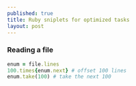 ```yaml
---
published: true
title: Ruby sniplets for optimized tasks
layout: post
---
```

### Reading a file

~~~~ruby
enum = file.lines
100.times{enum.next} # offset 100 lines
enum.take(100) # take the next 100 
 	
~~~~
